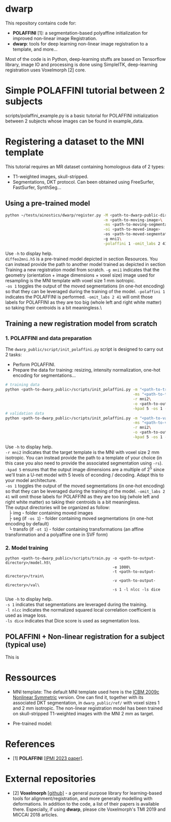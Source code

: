 # dwarp

This repository contains code for:
 - **POLAFFINI** [1]: a segmentation-based polyaffine initialization for improved non-linear image Registration. 
 - **dwarp**: tools for deep learning non-linear image registration to a template, and more...

Most of the code is in Python, deep-learning stuffs are based on Tensorflow library, image IO and processing is done using SimpleITK, deep-learning registration uses Voxelmorph [2] core.

# Simple POLAFFINI tutorial between 2 subjects
scripts/polaffini_example.py is a basic tutorial for POLAFFINI initialization between 2 subjects whose images can be found in example_data. 

# Registering a dataset to the MNI template

This tutorial requires an MR dataset containing homologous data of 2 types:
 - T1-weighted images, skull-stripped.
 - Segmentations, DKT protocol. Can been obtained using FreeSurfer, FastSurfer, SynthSeg...

## Using a pre-trained model
```bash
python ~/tests/ainostics/dwarp/register.py -M <path-to-dwarp-public-directory>/diffeo2mni.h5\
                                           -m <path-to-moving-image>\
                                           -ms <path-to-moving-segmentation>\
                                           -oi <path-to-moved-image>
                                           -os <path-to-moved-segmentation>
                                           -g mni1\
                                           -polaffini 1 -omit_labs 2 41 -downf 2
```
                                           
Use `-h` to display help.\
`diffeo2mni.h5` is a pre-trained model depicted in section Resources. You can instead provide the path to another model trained as depicted in section Training a new registration model from scratch.
`-g mni1` indicates that the geometry (orientation + image dimensions + voxel size) image used for resampling is the MNI template with voxel size 1 mm isotropic.\
`-os 1` toggles the output of the moved segmentations (in one-hot encoding) so that they can be leveraged during the training of the model.
`-polaffini 1` indicates the POLAFFINI is performed.
`-omit_labs 2 41` will omit those labels for POLAFFINI as they are too big (whole left and right white matter) so taking their centroids is a bit meaningless.\

   
## Training a new registration model from scratch

### 1. POLAFFINI and data preparation ###
The `dwarp_public/script/init_polaffini.py` script is designed to carry out 2 tasks:
 - Perform POLAFFINI.
 - Prepare the data for training: resizing, intensity normalization, one-hot encoding for segmentations...
    
```bash
# training data
python <path-to-dwarp_public>/scripts/init_polaffini.py -m "<path-to-training-images-directory>/*"\
                                                        -ms "<path-to-training-segmentations-directory>/*"\
                                                        -r mni2\
                                                        -o <path-to-output-directory>/train\
                                                        -kpad 5 -os 1 -downf 2 -omit_labs 2 41
# validation data
python <path-to-dwarp_public>/scripts/init_polaffini.py -m "<path-to-validation-images-directory>/*"\
                                                        -ms "<path-to-validation-segmentations-directory>/*"\
                                                        -r mni2\
                                                        -o <path-to-output-directory>/val\
                                                        -kpad 5 -os 1 -downf 2 -omit_labs 2 41
```
Use `-h` to display help.\
`-r mni2` indicates that the target template is the MNI with voxel size 2 mm isotropic. You can instead provide the path to a template of your choice (in this case you also need to provide the associated segmentation using `-rs`).\
`-kpad 5` ensures that the output image dimensions are a multiple of 2<sup>5</sup> since we'll train a U-net model with 5 levels of econding / decoding. Adapt this to your model architecture.\
`-os 1` toggles the output of the moved segmentations (in one-hot encoding) so that they can be leveraged during the training of the model.
`-omit_labs 2 41` will omit those labels for POLAFFINI as they are too big (whole left and right white matter) so taking their centroids is a bit meaningless.\
The output directories will be organized as follow:\
&ensp; ├ img - folder containing moved images\
&ensp; ├ seg (if `-os 1`) - folder containing moved segmentations (in one-hot encoding by default)\
&ensp; └ transfo (if `-ot 1`) - folder containing transformations (an affine transformation and a polyaffine one in SVF form)


### 2. Model training ###
```
python <path-to-dwarp_public>/scripts/train.py -o <path-to-output-directory>/model.h5\
                                               -e 1000\
                                               -t <path-to-output-directory>/train\
                                               -v <path-to-output-directory>/val\
                                               -s 1 -l nlcc -ls dice
```
Use `-h` to display help.\
`-s 1` indicates that segmentations are leveraged during the training.\
`-l nlcc` indicates the normalized squared local correlation coefficient is used as image loss.\
`-ls dice` indicates that Dice score is used as segmentation loss.

## POLAFFINI + Non-linear registration for a subject (typical use)
This is 

# Ressources
  - MNI template: The default MNI template used here is the [ICBM 2009c Nonlinear Symmetric](https://www.mcgill.ca/bic/icbm152-152-nonlinear-atlases-version-2009) version. One can find it, together with its associated DKT segmentation, in `dwarp_public/ref/` with voxel sizes 1 and 2 mm isotropic.
The non-linear registration model has been trained on skull-stripped T1-weighted images with the MNI 2 mm as target.

  - Pre-trained model:
# References
  - [1] **POLAFFINI** [[IPMI 2023 paper]](https://link.springer.com/content/pdf/10.1007/978-3-031-34048-2_47.pdf?pdf=inline%20link).

# External repositories
  - [2] **Voxelmorph** [[github]](https://github.com/voxelmorph/voxelmorph) - a general purpose library for learning-based tools for alignment/registration, and more generally modelling with deformations. In addition to the code, a list of their papers is available there. Especially, if using **dwarp**, please cite Voxelmorph's TMI 2019 and MICCAI 2018 articles.
